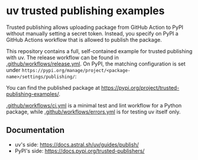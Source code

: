 # uv trusted publishing examples

Trusted publishing allows uploading package from GitHub Action to PyPI without
manually setting a secret token. Instead, you specify on PyPI a GitHub Actions
workflow that is allowed to publish the package.

This repository contains a full, self-contained example for trusted publishing
with uv. The release workflow can be found in
[.github/workflows/release.yml](.github/workflows/release.yml). On PyPI, the
matching configuration is set under
`https://pypi.org/manage/project/<package-name>/settings/publishing/`:

You can find the published package at
https://pypi.org/project/trusted-publishing-examples/.

[.github/workflows/ci.yml](.github/workflows/ci.yml) is a minimal test and lint
workflow for a Python package, while
[.github/workflows/errors.yml](.github/workflows/errors.yml) is for testing uv
itself only.

## Documentation

- uv's side: https://docs.astral.sh/uv/guides/publish/
- PyPI's side: https://docs.pypi.org/trusted-publishers/
